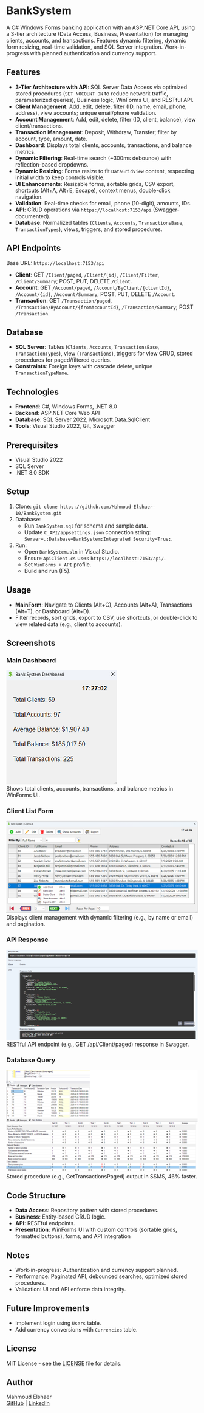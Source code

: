 # BankSystem

A C# Windows Forms banking application with an ASP.NET Core API, using a 3-tier architecture (Data Access, Business, Presentation) for managing clients, accounts, and transactions. Features dynamic filtering, dynamic form resizing, real-time validation, and SQL Server integration. Work-in-progress with planned authentication and currency support.

## Features

- **3-Tier Architecture with API**: SQL Server Data Access via optimized stored procedures (`SET NOCOUNT ON` to reduce network traffic, parameterized queries), Business logic, WinForms UI, and RESTful API.
- **Client Management**: Add, edit, delete, filter (ID, name, email, phone, address), view accounts; unique email/phone validation.
- **Account Management**: Add, edit, delete, filter (ID, client, balance), view client/transactions.
- **Transaction Management**: Deposit, Withdraw, Transfer; filter by account, type, amount, date.
- **Dashboard**: Displays total clients, accounts, transactions, and balance metrics.
- **Dynamic Filtering**: Real-time search (~300ms debounce) with reflection-based dropdowns.
- **Dynamic Resizing**: Forms resize to fit `DataGridView` content, respecting initial width to keep controls visible.
- **UI Enhancements**: Resizable forms, sortable grids, CSV export, shortcuts (Alt+A, Alt+E, Escape), context menus, double-click navigation.
- **Validation**: Real-time checks for email, phone (10-digit), amounts, IDs.
- **API**: CRUD operations via `https://localhost:7153/api` (Swagger-documented).
- **Database**: Normalized tables (`Clients`, `Accounts`, `TransactionsBase`, `TransactionTypes`), views, triggers, and stored procedures.

## API Endpoints

Base URL: `https://localhost:7153/api`

- **Client**: GET `/Client/paged`, `/Client/{id}`, `/Client/Filter`, `/Client/Summary`; POST, PUT, DELETE `/Client`.
- **Account**: GET `/Account/paged`, `/Account/ByClient/{clientId}`, `/Account/{id}`, `/Account/Summary`; POST, PUT, DELETE `/Account`.
- **Transaction**: GET `/Transaction/paged`, `/Transaction/ByAccount/{fromAccountId}`, `/Transaction/Summary`; POST `/Transaction`.

## Database

- **SQL Server**: Tables (`Clients`, `Accounts`, `TransactionsBase`, `TransactionTypes`), view (`Transactions`), triggers for view CRUD, stored procedures for paged/filtered queries.
- **Constraints**: Foreign keys with cascade delete, unique `TransactionTypeName`.

## Technologies

- **Frontend**: C#, Windows Forms, .NET 8.0
- **Backend**: ASP.NET Core Web API
- **Database**: SQL Server 2022, Microsoft.Data.SqlClient
- **Tools**: Visual Studio 2022, Git, Swagger

## Prerequisites

- Visual Studio 2022
- SQL Server
- .NET 8.0 SDK

## Setup

1. Clone: `git clone https://github.com/Mahmoud-Elshaer-10/BankSystem.git`
2. Database:
   - Run `BankSystem.sql` for schema and sample data.
   - Update `C_API/appsettings.json` connection string: `Server=.;Database=BankSystem;Integrated Security=True;`.
3. Run:
   - Open `BankSystem.sln` in Visual Studio.
   - Ensure `ApiClient.cs` uses `https://localhost:7153/api/`.
   - Set `WinForms + API` profile.
   - Build and run (F5).

## Usage

- **MainForm**: Navigate to Clients (Alt+C), Accounts (Alt+A), Transactions (Alt+T), or Dashboard (Alt+D).
- Filter records, sort grids, export to CSV, use shortcuts, or double-click to view related data (e.g., client to accounts).

## Screenshots

### Main Dashboard

![Main Dashboard](screenshots/main_dashboard.png)  
Shows total clients, accounts, transactions, and balance metrics in WinForms UI.

### Client List Form

![Client List Form](screenshots/client_list_form.png)  
Displays client management with dynamic filtering (e.g., by name or email) and pagination.

### API Response

![API Response](screenshots/api_response.png)  
RESTful API endpoint (e.g., GET /api/Client/paged) response in Swagger.

### Database Query

![Database Query](screenshots/database_query.png)  
Stored procedure (e.g., GetTransactionsPaged) output in SSMS, 46% faster.

## Code Structure

- **Data Access**: Repository pattern with stored procedures.
- **Business**: Entity-based CRUD logic.
- **API**: RESTful endpoints.
- **Presentation**: WinForms UI with custom controls (sortable grids, formatted buttons), forms, and API integration

## Notes

- Work-in-progress: Authentication and currency support planned.
- Performance: Paginated API, debounced searches, optimized stored procedures.
- Validation: UI and API enforce data integrity.

## Future Improvements

- Implement login using `Users` table.
- Add currency conversions with `Currencies` table.

## License

MIT License - see the [LICENSE](LICENSE) file for details.

## Author

Mahmoud Elshaer  
[GitHub](https://github.com/Mahmoud-Elshaer-10) | [LinkedIn](https://linkedin.com/in/mahmoud-elshaer-b09b9a1a3)
